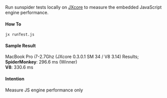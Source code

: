 Run sunspider tests locally on [JXcore](https://github.com/jxcore/jxcore) to measure the embedded JavaScript engine performance.

#### How To

```
jx runTest.js
```

#### Sample Result
MacBook Pro i7-2.7Ghz (JXcore 0.3.0.1 SM 34 / V8 3.14) Results;  
**SpiderMonkey**: 296.6 ms (Winner)  
**V8**: 330.6 ms  


#### Intention
Measure JS engine performance only

